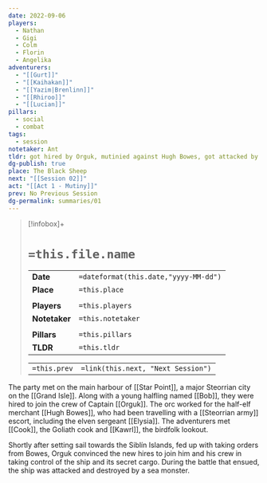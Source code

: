 ```yaml
---
date: 2022-09-06
players:
  - Nathan
  - Gigi
  - Colm
  - Florin
  - Angelika
adventurers:
  - "[[Gurt]]"
  - "[[Kaihakan]]"
  - "[[Yazim|Brenlinn]]"
  - "[[Rhiroo]]"
  - "[[Lucian]]"
pillars:
  - social
  - combat
tags:
  - session
notetaker: Ant
tldr: got hired by Orguk, mutinied against Hugh Bowes, got attacked by sea monster
dg-publish: true
place: The Black Sheep
next: "[[Session 02]]"
act: "[[Act 1 - Mutiny]]"
prev: No Previous Session
dg-permalink: summaries/01
---
```


> [!infobox]+
> # `=this.file.name`
> 
> | | |
> | --- | --- |
> | **Date** | `=dateformat(this.date,"yyyy-MM-dd")` |
> | **Place** | `=this.place` |
> | | | 
> | **Players** | `=this.players` |
> | **Notetaker** | `=this.notetaker` |
> | | | 
> | **Pillars** | `=this.pillars` | 
> | **TLDR** | `=this.tldr` |
> 
> | | |
> | --- | --- |
> | `=this.prev` | `=link(this.next, "Next Session")` |

The party met on the main harbour of [[Star Point]], a major Steorrian city on the [[Grand Isle]]. Along with a young halfling named [[Bob]], they were hired to join the crew of Captain [[Orguk]]. The orc worked for the half-elf merchant [[Hugh Bowes]], who had been travelling with a [[Steorrian army]] escort, including the elven sergeant [[Elysia]]. The adventurers met [[Cook]], the Goliath cook and [[Kawrl]], the birdfolk lookout.

Shortly after setting sail towards the Siblín Islands, fed up with taking orders from Bowes, Orguk convinced the new hires to join him and his crew in taking control of the ship and its secret cargo. During the battle that ensued, the ship was attacked and destroyed by a sea monster.